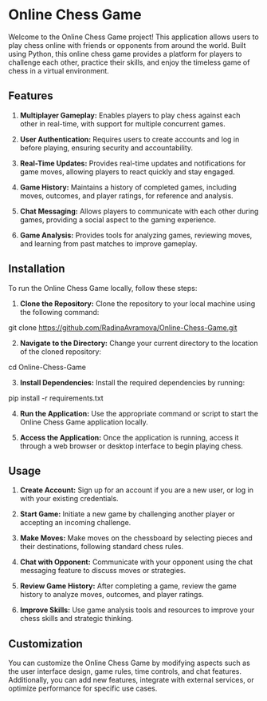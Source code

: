 # Online Chess Game
Welcome to the Online Chess Game project! This application allows users to play chess online with friends or opponents from around the world. Built using Python, this online chess game provides a platform for players to challenge each other, practice their skills, and enjoy the timeless game of chess in a virtual environment.

## Features
1. **Multiplayer Gameplay:** Enables players to play chess against each other in real-time, with support for multiple concurrent games.

2. **User Authentication:** Requires users to create accounts and log in before playing, ensuring security and accountability.

3. **Real-Time Updates:** Provides real-time updates and notifications for game moves, allowing players to react quickly and stay engaged.

4. **Game History:** Maintains a history of completed games, including moves, outcomes, and player ratings, for reference and analysis.

5. **Chat Messaging:** Allows players to communicate with each other during games, providing a social aspect to the gaming experience.

6. **Game Analysis:** Provides tools for analyzing games, reviewing moves, and learning from past matches to improve gameplay.

## Installation
To run the Online Chess Game locally, follow these steps:

1. **Clone the Repository:** Clone the repository to your local machine using the following command:

git clone https://github.com/RadinaAvramova/Online-Chess-Game.git

2. **Navigate to the Directory:** Change your current directory to the location of the cloned repository:

cd Online-Chess-Game

3. **Install Dependencies:** Install the required dependencies by running:

pip install -r requirements.txt

4. **Run the Application:** Use the appropriate command or script to start the Online Chess Game application locally.

5. **Access the Application:** Once the application is running, access it through a web browser or desktop interface to begin playing chess.

## Usage
1. **Create Account:** Sign up for an account if you are a new user, or log in with your existing credentials.

2. **Start Game:** Initiate a new game by challenging another player or accepting an incoming challenge.

3. **Make Moves:** Make moves on the chessboard by selecting pieces and their destinations, following standard chess rules.

4. **Chat with Opponent:** Communicate with your opponent using the chat messaging feature to discuss moves or strategies.

5. **Review Game History:** After completing a game, review the game history to analyze moves, outcomes, and player ratings.

6. **Improve Skills:** Use game analysis tools and resources to improve your chess skills and strategic thinking.

## Customization
You can customize the Online Chess Game by modifying aspects such as the user interface design, game rules, time controls, and chat features. Additionally, you can add new features, integrate with external services, or optimize performance for specific use cases.
